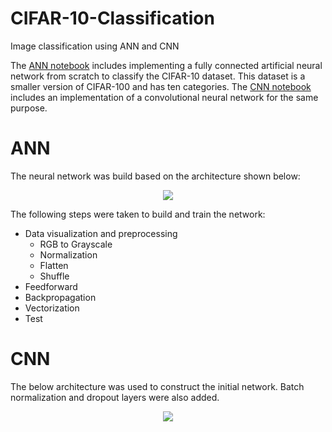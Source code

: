 # CIFAR-10-Classification
Image classification using ANN and CNN

The [ANN notebook](/CI_ANN.ipynb) includes implementing a fully connected artificial neural network from scratch to classify the CIFAR-10 dataset. This dataset is a smaller version of CIFAR-100 and has ten categories.
The [CNN notebook](/CI_ANN.ipynb) includes an implementation of a convolutional neural network for the same purpose. 

# ANN
The neural network was build based on the architecture shown below:
<p align="center">
  <img src="https://user-images.githubusercontent.com/79719208/196043699-7ddc27c1-15e0-476a-9900-43fdd8fd2afb.png">
</p>
The following steps were taken to build and train the network:

* Data visualization and preprocessing
  * RGB to Grayscale
  * Normalization
  * Flatten
  * Shuffle
* Feedforward
* Backpropagation
* Vectorization
* Test

# CNN
The below architecture was used to construct the initial network. Batch normalization and dropout layers were also added.
<p align="center">
  <img src="https://user-images.githubusercontent.com/79719208/196044282-223d1c2e-0515-435b-b921-4a42e5fbef8d.png">
</p>
